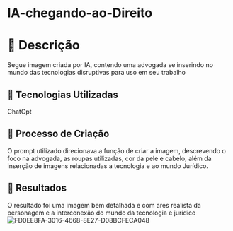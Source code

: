 # IA-chegando-ao-Direito
# 📔 Descrição
Segue imagem criada por IA, contendo uma advogada se inserindo no mundo das tecnologias disruptivas para uso em seu trabalho
## 🤖 Tecnologias Utilizadas
ChatGpt
## 🧐 Processo de Criação
O prompt utilizado direcionava a função de criar a imagem, descrevendo o foco na advogada, as roupas utilizadas, cor da pele e cabelo, além da inserção de imagens relacionadas a tecnologia e ao mundo Jurídico.
## 🚀 Resultados
O resultado foi uma imagem bem detalhada e com ares realista da personagem e a interconexão do mundo da tecnologia e jurídico![FD0EE8FA-3016-4668-8E27-D08BCFECA048](https://github.com/user-attachments/assets/18279e16-d46d-438b-a8ef-a529fa90c517)
